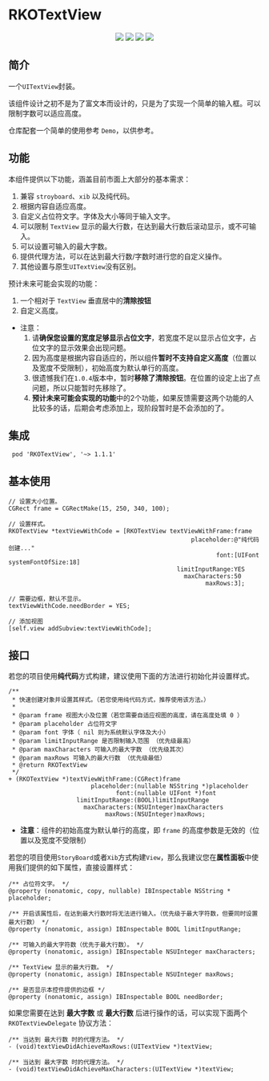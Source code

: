 # RKOTextView

<p align="center">
<a href=""><img src="https://img.shields.io/badge/pod-v1.1.1-brightgreen.svg"></a>
<a href=""><img src="https://img.shields.io/badge/ObjectiveC-compatible-orange.svg"></a>
<a href=""><img src="https://img.shields.io/badge/platform-iOS%209.0%2B-ff69b5152950834.svg"></a>
<a href="https://github.com/rakuyoMo/RKOTools/blob/master/LICENSE"><img src="https://img.shields.io/badge/license-MIT-green.svg?style=flat"></a>
</p>

## 简介

一个`UITextView`封装。

该组件设计之初不是为了富文本而设计的，只是为了实现一个简单的输入框。可以限制字数可以适应高度。

仓库配套一个简单的使用参考 `Demo`，以供参考。

## 功能

本组件提供以下功能，涵盖目前市面上大部分的基本需求：
 1. 兼容 `stroyboard`、`xib` 以及纯代码。
 2. 根据内容自适应高度。
 3. 自定义占位符文字。字体及大小等同于输入文字。
 4. 可以限制 `TextView` 显示的最大行数，在达到最大行数后滚动显示，或不可输入。
 5. 可以设置可输入的最大字数。
 6. 提供代理方法，可以在达到最大行数/字数时进行您的自定义操作。
 7. 其他设置与原生`UITextView`没有区别。

预计未来可能会实现的功能：
1. 一个相对于 `TextView` 垂直居中的**清除按钮**
2. 自定义高度。

- 注意：
    1. 请**确保您设置的宽度足够显示占位文字**，若宽度不足以显示占位文字，占位文字的显示效果会出现问题。
    2. 因为高度是根据内容自适应的，所以组件**暂时不支持自定义高度**（位置以及宽度不受限制），初始高度为默认单行的高度。
    3. 很遗憾我们在`1.0.4`版本中，暂时**移除了清除按钮**。在位置的设定上出了点问题，所以只能暂时先移除了。
    4. **预计未来可能会实现的功能**中的2个功能，如果反馈需要这两个功能的人比较多的话，后期会考虑添加上，现阶段暂时是不会添加的了。

## 集成

```shell
 pod 'RKOTextView', '~> 1.1.1'
```

## 基本使用

```objc
// 设置大小位置。
CGRect frame = CGRectMake(15, 250, 340, 100);
    
// 设置样式。
RKOTextView *textViewWithCode = [RKOTextView textViewWithFrame:frame
                                                   placeholder:@"纯代码创建..."
                                                          font:[UIFont systemFontOfSize:18]
                                               limitInputRange:YES
                                                 maxCharacters:50
                                                       maxRows:3];
    
// 需要边框，默认不显示。
textViewWithCode.needBorder = YES;
    
// 添加视图
[self.view addSubview:textViewWithCode];
```

## 接口

若您的项目使用**纯代码**方式构建，建议使用下面的方法进行初始化并设置样式。

```objc
/**
 * 快速创建对象并设置其样式。（若您使用纯代码方式，推荐使用该方法。）
 *
 * @param frame 视图大小及位置（若您需要自适应视图的高度，请在高度处填 0 ）
 * @param placeholder 占位符文字
 * @param font 字体（ nil 则为系统默认字体及大小）
 * @param limitInputRange 是否限制输入范围 （优先级最高）
 * @param maxCharacters 可输入的最大字数 （优先级其次）
 * @param maxRows 可输入的最大行数 （优先级最低）
 * @return RKOTextView
 */
+ (RKOTextView *)textViewWithFrame:(CGRect)frame
                       placeholder:(nullable NSString *)placeholder
                              font:(nullable UIFont *)font
                   limitInputRange:(BOOL)limitInputRange
                     maxCharacters:(NSUInteger)maxCharacters
                           maxRows:(NSUInteger)maxRows;
```

- **注意**：组件的初始高度为默认单行的高度，即 `frame` 的高度参数是无效的（位置以及宽度不受限制）

若您的项目使用`StoryBoard`或者`Xib`方式构建`View`，那么我建议您在**属性面板**中使用我们提供的如下属性，直接设置样式：

```objc
/** 占位符文字。 */
@property (nonatomic, copy, nullable) IBInspectable NSString * placeholder;

/** 开启该属性后，在达到最大行数时将无法进行输入。（优先级于最大字符数，但要同时设置最大行数） */
@property (nonatomic, assign) IBInspectable BOOL limitInputRange;

/** 可输入的最大字符数（优先于最大行数）。 */
@property (nonatomic, assign) IBInspectable NSUInteger maxCharacters;

/** TextView 显示的最大行数。 */
@property (nonatomic, assign) IBInspectable NSUInteger maxRows;

/** 是否显示本控件提供的边框 */
@property (nonatomic, assign) IBInspectable BOOL needBorder;
```

如果您需要在达到 **最大字数** 或 **最大行数** 后进行操作的话，可以实现下面两个 `RKOTextViewDelegate` 协议方法：

```objc
/** 当达到 最大行数 时的代理方法。 */
- (void)textViewDidAchieveMaxRows:(UITextView *)textView;

/** 当达到 最大字数 时的代理方法。 */
- (void)textViewDidAchieveMaxCharacters:(UITextView *)textView;
```